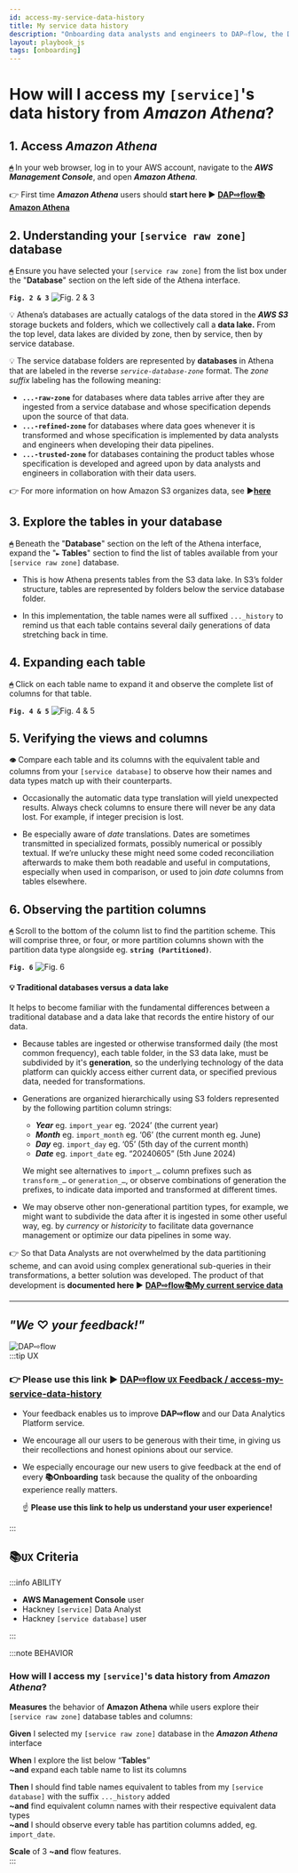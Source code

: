 ```yaml
---
id: access-my-service-data-history
title: My service data history
description: "Onboarding data analysts and engineers to DAP⇨flow, the Data Analytics Platform Airflow integration."
layout: playbook_js
tags: [onboarding]
---
```


# How will I access my `[service]`'s data history from ***Amazon Athena***?

## 1. Access ***Amazon Athena***
**`🖱`** In your web browser, log in to your AWS account, navigate to the ***AWS Management Console***, and open ***Amazon Athena***. 
   
👉 First time ***Amazon Athena*** users should **start here ►** **[DAP⇨flow📚Amazon Athena](../onboarding/access-my-Amazon-Athena-database)** 

## 2. Understanding your `[service raw zone]` database
**`🖱`** Ensure you have selected your `[service raw zone]` from the list box under the "**Database**" section on the left side of the Athena interface.

**`Fig. 2 & 3`** ![Fig. 2 & 3](../images/access-my-service-data-history-two-three.png)

💡 Athena’s databases are actually catalogs of the data stored in the ***AWS S3*** storage buckets and folders, which we collectively call a **data lake.** From the top level, data lakes are divided by zone, then by service, then by service database. 

💡 The service database folders are represented by **databases** in Athena that are labeled in the reverse *`service-database-zone`* format. The *zone suffix* labeling has the following meaning:  
* **`...-raw-zone`** for databases where data tables arrive after they are ingested from a service database and whose specification depends upon the source of that data.  
* **`...-refined-zone`** for databases where data goes whenever it is transformed and whose specification is implemented by data analysts and engineers when developing their data pipelines.  
* **`...-trusted-zone`** for databases containing the product tables whose specification is developed and agreed upon by data analysts and engineers in collaboration with their data users.

👉 For more information on how Amazon S3 organizes data, see ►[**here**](https://docs.aws.amazon.com/AmazonS3/latest/userguide/organizing-objects.html)

## 3. Explore the tables in your database
**`🖱`** Beneath the "**Database**" section on the left of the Athena interface, expand the "**`►` Tables**" section to find the list of tables available from your `[service raw zone]` database.

* This is how Athena presents tables from the S3 data lake. In S3’s folder structure, tables are represented by folders below the service database folder.

* In this implementation, the table names were all suffixed `..._history` to remind us that each table contains several daily generations of data stretching back in time.  

## 4. Expanding each table
**`🖱`** Click on each table name to expand it and observe the complete list of columns for that table.

**`Fig. 4 & 5`** ![Fig. 4 & 5](../images/access-my-service-data-history-four-five.png)

## 5. Verifying the views and columns
**`👁`** Compare each table and its columns with the equivalent table and columns from your `[service database]` to observe how their names and data types match up with their counterparts.

* Occasionally the automatic data type translation will yield unexpected results. Always check columns to ensure there will never be any data lost. For example, if integer precision is lost.

* Be especially aware of *date* translations. Dates are sometimes transmitted in specialized formats, possibly numerical or possibly textual. If we’re unlucky these might need some coded reconciliation afterwards to make them both readable and useful in computations, especially when used in comparison, or used to join *date* columns from tables elsewhere.

## 6. Observing the partition columns
**`🖱`** Scroll to the bottom of the column list to find the partition scheme. This will comprise three, or four, or more partition columns shown with the partition data type alongside eg. **`string (Partitioned)`**.

**`Fig. 6`** ![Fig. 6](../images/access-my-service-data-history-six.png)  

#### 💡 Traditional databases versus a data lake  
It helps to become familiar with the fundamental differences between a traditional database and a data lake that records the entire history of our data.

* Because tables are ingested or otherwise transformed daily (the most common frequency), each table folder, in the S3 data lake, must be subdivided by it's **generation**, so the underlying technology of the data platform can quickly access either current data, or specified previous data, needed for transformations. 

* Generations are organized hierarchically using S3 folders represented by the following partition column strings:   
   * ***Year*** eg. `import_year` eg. ‘2024’ (the current year)  
   * ***Month*** eg. `import_month` eg. ‘06’ (the current month eg. June)  
   * ***Day*** eg. `import_day` eg. ‘05’ (5th day of the current month)  
   * ***Date*** eg. `import_date` eg. “20240605” (5th June 2024\)  

   We might see alternatives to `import_…` column prefixes such as `transform_…` or `generation_…`, or observe combinations of generation the prefixes, to indicate data imported and transformed at different times.

* We may observe other non-generational partition types, for example, we might want to subdivide the data after it is ingested in some other useful way, eg. by *currency* or *historicity* to facilitate data governance management or optimize our data pipelines in some way. 

👉 So that Data Analysts are not overwhelmed by the data partitioning scheme, and can avoid using complex generational sub-queries in their transformations, a better solution was developed. The product of that development is **documented here ►** **[DAP⇨flow📚My current service data](../onboarding/access-my-current-service-data)** 

---
## ***"We* ♡ *your feedback!"***
![DAP⇨flow](../images/DAPairflowFLOWleft.png)  
:::tip UX  
### 👉 Please use **this link ►** [**DAP⇨flow** `UX` **Feedback / access-my-service-data-history**](https://docs.google.com/forms/d/e/1FAIpQLSdqeNyWIPMNBHEr-YSyxnXQ4ggTwJPkffMYgFaJ4hGEhIL6LA/viewform?usp=pp_url&entry.339550210=access-my-service-data-history)  

- Your feedback enables us to improve **DAP⇨flow** and our Data Analytics Platform service.  
- We encourage all our users to be generous with their time, in giving us their recollections and honest opinions about our service.  
- We especially encourage our new users to give feedback at the end of every **📚Onboarding** task because the quality of the onboarding experience really matters.  

   ☝ **Please use this link to help us understand your user experience!**  

:::

## 📚`UX` Criteria
:::info ABILITY  
* **AWS Management Console** user  
* Hackney `[service]` Data Analyst
* Hackney `[service database]` user

:::

:::note BEHAVIOR  
### How will I access my `[service]`'s data history from ***Amazon Athena***?
**Measures** the behavior of **Amazon Athena** while users explore their `[service raw zone]` database tables and columns:  

**Given** I selected my `[service raw zone]` database in the ***Amazon Athena*** interface  

**When** I explore the list below “**Tables**”  
**~and** expand each table name to list its columns  

**Then** I should find table names equivalent to tables from my `[service database]` with the suffix `..._history` added  
**~and** find equivalent column names with their respective equivalent data types  
**~and** I should observe every table has partition columns added, eg. `import_date`.  

**Scale** of 3 **~and** flow features.  
:::
